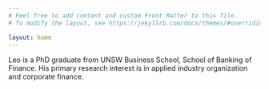 ```yaml
---
# Feel free to add content and custom Front Matter to this file.
# To modify the layout, see https://jekyllrb.com/docs/themes/#overriding-theme-defaults

layout: home
---
```


Leo is a PhD graduate from UNSW Business School, School of Banking of Finance. His primary research interest is in applied industry organization and corporate finance.
